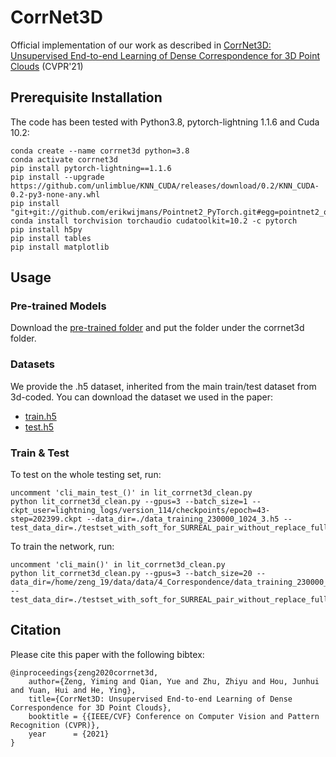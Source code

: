 # CorrNet3D

Official implementation of our work as described in [CorrNet3D: Unsupervised End-to-end Learning of Dense Correspondence for 3D Point Clouds](https://arxiv.org/abs/2012.15638) (CVPR'21)

## Prerequisite Installation
The code has been tested with Python3.8, pytorch-lightning 1.1.6 and Cuda 10.2:

    conda create --name corrnet3d python=3.8
    conda activate corrnet3d
    pip install pytorch-lightning==1.1.6
    pip install --upgrade https://github.com/unlimblue/KNN_CUDA/releases/download/0.2/KNN_CUDA-0.2-py3-none-any.whl
    pip install "git+git://github.com/erikwijmans/Pointnet2_PyTorch.git#egg=pointnet2_ops&subdirectory=pointnet2_ops_lib"
    conda install torchvision torchaudio cudatoolkit=10.2 -c pytorch
    pip install h5py
    pip install tables
    pip install matplotlib

## Usage

### Pre-trained Models
Download the [pre-trained folder](https://drive.google.com/drive/folders/1YZknEowKevKifb1eTJWwLs5Z5YJeSUQH?usp=sharing) and put the folder under the corrnet3d folder. 

### Datasets
We provide the .h5 dataset, inherited from the main train/test dataset from 3d-coded. 
You can download the dataset we used in the paper:

- [train.h5](https://drive.google.com/file/d/1iC6A2nIMLNC0et_56-ndEELeBvhs7rsC/view?usp=sharing)
- [test.h5](https://drive.google.com/file/d/1E_gR-4rLKstYiBFWGw9sJ-3uGMcyAa04/view?usp=sharing)
### Train & Test
To test on the whole testing set, run:

    uncomment 'cli_main_test_()' in lit_corrnet3d_clean.py
    python lit_corrnet3d_clean.py --gpus=3 --batch_size=1 --ckpt_user=lightning_logs/version_114/checkpoints/epoch=43-step=202399.ckpt --data_dir=./data_training_230000_1024_3.h5 --test_data_dir=./testset_with_soft_for_SURREAL_pair_without_replace_full_permute.h5

To train the network, run:

    uncomment 'cli_main()' in lit_corrnet3d_clean.py
    python lit_corrnet3d_clean.py --gpus=3 --batch_size=20 --data_dir=/home/zeng_19/data/data/4_Correspondence/data_training_230000_1024_3.h5 --test_data_dir=./testset_with_soft_for_SURREAL_pair_without_replace_full_permute.h5




## Citation
Please cite this paper with the following bibtex:

    @inproceedings{zeng2020corrnet3d,
        author={Zeng, Yiming and Qian, Yue and Zhu, Zhiyu and Hou, Junhui and Yuan, Hui and He, Ying},
        title={CorrNet3D: Unsupervised End-to-end Learning of Dense Correspondence for 3D Point Clouds},
        booktitle = {{IEEE/CVF} Conference on Computer Vision and Pattern Recognition (CVPR)},
        year      = {2021}
    }




